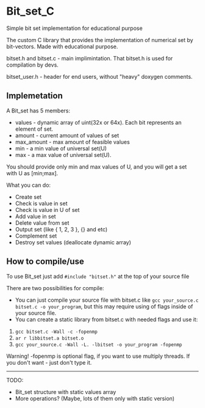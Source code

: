 # Bit_set_C
Simple bit set implementation for educational purpose

The custom C library that provides the implementation of numerical set by bit-vectors.
Made with educational purpose.

bitset.h and bitset.c - main implimintation. That bitset.h is used for compilation by devs.

bitset_user.h - header for end users, without "heavy" doxygen comments.

## Implemetation
A Bit_set has 5 members:

* values - dynamic array of uint(32x or 64x). Each bit represents an element of set.
* amount - current amount of values of set
* max_amount - max amount of feasible values
* min - a min value of universal set(U)
* max - a max value of universal set(U).

You should provide only min and max values of U, and you will get
a set with U as [min;max].

What you can do:

* Create set
* Check is value in set
* Check is value in U of set
* Add value in set
* Delete value from set
* Output set (like { 1, 2, 3 }, {} and etc) 
* Complement set
* Destroy set values (deallocate dynamic array)

## How to compile/use
To use Bit_set just add `#include "bitset.h"` at the top of your source file

There are two possibilities for compile:

* You can just compile your source file with bitset.c like `gcc your_source.c bitset.c -o your_program`, but this may require using of flags inside of your source file.
* You can create a static library from bitset.c with needed flags and use it:
1. `gcc bitset.c -Wall -c -fopenmp`
2. `ar r libbitset.a bitset.o`
3. `gcc your_source.c -Wall -L. -lbitset -o your_program -fopenmp`

Warning! -fopenmp is optional flag, if you want to use multiply threads. If you don't want - just don't type it.

---
TODO:

* Bit_set structure with static values array
* More operations? (Maybe, lots of them only with static version)
